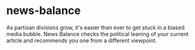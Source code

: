 # news-balance
As partisan divisions grow, it's easier than ever to get stuck in a biased media bubble. News Balance checks the political leaning of your current article and recommends you one from a different viewpoint.
